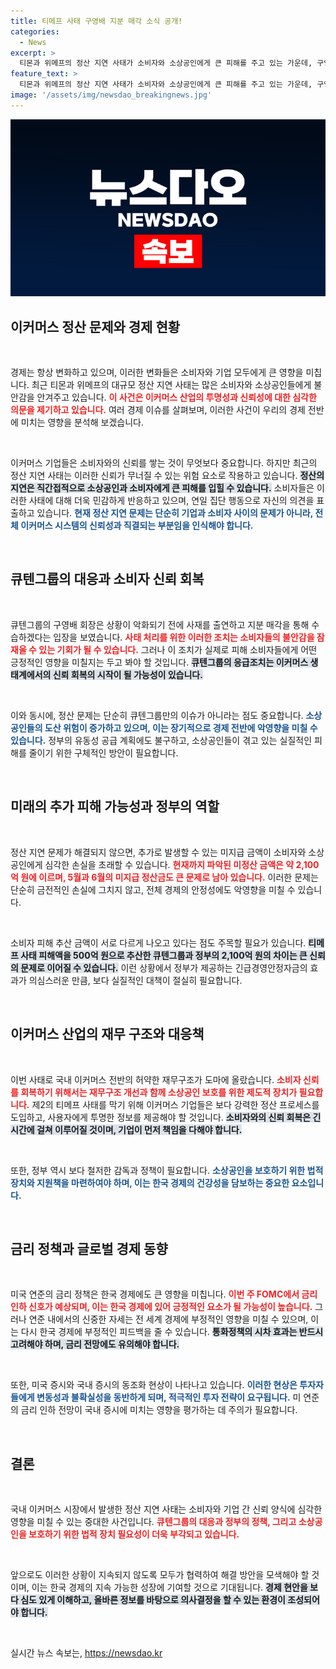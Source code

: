 ```yaml
---
title: 티메프 사태 구영배 지분 매각 소식 공개!
categories:
  - News
excerpt: >
  티몬과 위메프의 정산 지연 사태가 소비자와 소상공인에게 큰 피해를 주고 있는 가운데, 구영배 회장의 대처 및 정부 지원 방안이 논의되고 있습니다. 과연 이 위기를 어떻게 극복할 수 있을까요?
feature_text: >
  티몬과 위메프의 정산 지연 사태가 소비자와 소상공인에게 큰 피해를 주고 있는 가운데, 구영배 회장의 대처 및 정부 지원 방안이 논의되고 있습니다. 과연 이 위기를 어떻게 극복할 수 있을까요?
image: '/assets/img/newsdao_breakingnews.jpg'
---
```


<p><img src="/assets/img/newsdao_breakingnews.jpg" alt="firstkoreanews 속보" /></p>

<h2 data-ke-size="size26">이커머스 정산 문제와 경제 현황</h2>

<p data-ke-size="size16">&nbsp;</p>

<p>경제는 항상 변화하고 있으며, 이러한 변화들은 소비자와 기업 모두에게 큰 영향을 미칩니다. 최근 티몬과 위메프의 대규모 정산 지연 사태는 많은 소비자와 소상공인들에게 불안감을 안겨주고 있습니다. <b><span style="color: #ee2323;">이 사건은 이커머스 산업의 투명성과 신뢰성에 대한 심각한 의문을 제기하고 있습니다.</span></b> 여러 경제 이슈를 살펴보며, 이러한 사건이 우리의 경제 전반에 미치는 영향을 분석해 보겠습니다.</p>

<p data-ke-size="size16">&nbsp;</p>

<p>이커머스 기업들은 소비자와의 신뢰를 쌓는 것이 무엇보다 중요합니다. 하지만 최근의 정산 지연 사태는 이러한 신뢰가 무너질 수 있는 위험 요소로 작용하고 있습니다. <b><span style="background-color: #21538527;">정산의 지연은 직간접적으로 소상공인과 소비자에게 큰 피해를 입힐 수 있습니다.</span></b> 소비자들은 이러한 사태에 대해 더욱 민감하게 반응하고 있으며, 연일 집단 행동으로 자신의 의견을 표출하고 있습니다. <b><span style="color: #1a5490;">현재 정산 지연 문제는 단순히 기업과 소비자 사이의 문제가 아니라, 전체 이커머스 시스템의 신뢰성과 직결되는 부분임을 인식해야 합니다.</span></b></p>

<p data-ke-size="size16">&nbsp;</p>

<h2 data-ke-size="size26">큐텐그룹의 대응과 소비자 신뢰 회복</h2>

<p data-ke-size="size16">&nbsp;</p>

<p>큐텐그룹의 구영배 회장은 상황이 악화되기 전에 사재를 출연하고 지분 매각을 통해 수습하겠다는 입장을 보였습니다. <b><span style="color: #ee2323;">사태 처리를 위한 이러한 조치는 소비자들의 불안감을 잠재울 수 있는 기회가 될 수 있습니다.</span></b> 그러나 이 조치가 실제로 피해 소비자들에게 어떤 긍정적인 영향을 미칠지는 두고 봐야 할 것입니다. <b><span style="background-color: #21538527;">큐텐그룹의 응급조치는 이커머스 생태계에서의 신뢰 회복의 시작이 될 가능성이 있습니다.</span></b></p>

<p data-ke-size="size16">&nbsp;</p>

<p>이와 동시에, 정산 문제는 단순히 큐텐그룹만의 이슈가 아니라는 점도 중요합니다. <b><span style="color: #1a5490;">소상공인들의 도산 위험이 증가하고 있으며, 이는 장기적으로 경제 전반에 악영향을 미칠 수 있습니다.</span></b> 정부의 유동성 공급 계획에도 불구하고, 소상공인들이 겪고 있는 실질적인 피해를 줄이기 위한 구체적인 방안이 필요합니다.</p>

<p data-ke-size="size16">&nbsp;</p>

<h2 data-ke-size="size26">미래의 추가 피해 가능성과 정부의 역할</h2>

<p data-ke-size="size16">&nbsp;</p>

<p>정산 지연 문제가 해결되지 않으면, 추가로 발생할 수 있는 미지급 금액이 소비자와 소상공인에게 심각한 손실을 초래할 수 있습니다. <b><span style="color: #ee2323;">현재까지 파악된 미정산 금액은 약 2,100억 원에 이르며, 5월과 6월의 미지급 정산금도 큰 문제로 남아 있습니다.</span></b> 이러한 문제는 단순히 금전적인 손실에 그치지 않고, 전체 경제의 안정성에도 악영향을 미칠 수 있습니다. </p>

<p data-ke-size="size16">&nbsp;</p>

<p>소비자 피해 추산 금액이 서로 다르게 나오고 있다는 점도 주목할 필요가 있습니다. <b><span style="background-color: #21538527;">티메프 사태 피해액을 500억 원으로 추산한 큐텐그룹과 정부의 2,100억 원의 차이는 큰 신뢰의 문제로 이어질 수 있습니다.</span></b> 이런 상황에서 정부가 제공하는 긴급경영안정자금의 효과가 의심스러운 만큼, 보다 실질적인 대책이 절실히 필요합니다.</p>

<p data-ke-size="size16">&nbsp;</p>

<h2 data-ke-size="size26">이커머스 산업의 재무 구조와 대응책</h2>

<p data-ke-size="size16">&nbsp;</p>

<p>이번 사태로 국내 이커머스 전반의 허약한 재무구조가 도마에 올랐습니다. <b><span style="color: #ee2323;">소비자 신뢰를 회복하기 위해서는 재무구조 개선과 함께 소상공인 보호를 위한 제도적 장치가 필요합니다.</span></b> 제2의 티메프 사태를 막기 위해 이커머스 기업들은 보다 강력한 정산 프로세스를 도입하고, 사용자에게 투명한 정보를 제공해야 할 것입니다. <b><span style="background-color: #21538527;">소비자와의 신뢰 회복은 긴 시간에 걸쳐 이루어질 것이며, 기업이 먼저 책임을 다해야 합니다.</span></b></p>

<p data-ke-size="size16">&nbsp;</p>

<p>또한, 정부 역시 보다 철저한 감독과 정책이 필요합니다. <b><span style="color: #1a5490;">소상공인을 보호하기 위한 법적 장치와 지원책을 마련하여야 하며, 이는 한국 경제의 건강성을 담보하는 중요한 요소입니다.</span></b></p>

<p data-ke-size="size16">&nbsp;</p>

<h2 data-ke-size="size26">금리 정책과 글로벌 경제 동향</h2>

<p data-ke-size="size16">&nbsp;</p>

<p>미국 연준의 금리 정책은 한국 경제에도 큰 영향을 미칩니다. <b><span style="color: #ee2323;">이번 주 FOMC에서 금리 인하 신호가 예상되며, 이는 한국 경제에 있어 긍정적인 요소가 될 가능성이 높습니다.</span></b> 그러나 연준 내에서의 신중한 자세는 전 세계 경제에 부정적인 영향을 미칠 수 있으며, 이는 다시 한국 경제에 부정적인 피드백을 줄 수 있습니다. <b><span style="background-color: #21538527;">통화정책의 시차 효과는 반드시 고려해야 하며, 금리 전망에도 유의해야 합니다.</span></b></p>

<p data-ke-size="size16">&nbsp;</p>

<p>또한, 미국 증시와 국내 증시의 동조화 현상이 나타나고 있습니다. <b><span style="color: #1a5490;">이러한 현상은 투자자들에게 변동성과 불확실성을 동반하게 되며, 적극적인 투자 전략이 요구됩니다.</span></b> 미 연준의 금리 인하 전망이 국내 증시에 미치는 영향을 평가하는 데 주의가 필요합니다.</p>

<p data-ke-size="size16">&nbsp;</p>

<h2 data-ke-size="size26">결론</h2>

<p data-ke-size="size16">&nbsp;</p>

<p>국내 이커머스 시장에서 발생한 정산 지연 사태는 소비자와 기업 간 신뢰 양식에 심각한 영향을 미칠 수 있는 중대한 사건입니다. <b><span style="color: #ee2323;">큐텐그룹의 대응과 정부의 정책, 그리고 소상공인을 보호하기 위한 법적 장치 필요성이 더욱 부각되고 있습니다.</span></b> </p>

<p data-ke-size="size16">&nbsp;</p>

<p>앞으로도 이러한 상황이 지속되지 않도록 모두가 협력하여 해결 방안을 모색해야 할 것이며, 이는 한국 경제의 지속 가능한 성장에 기여할 것으로 기대됩니다. <b><span style="background-color: #21538527;">경제 현안을 보다 심도 있게 이해하고, 올바른 정보를 바탕으로 의사결정을 할 수 있는 환경이 조성되어야 합니다.</span></b> </p>

<p data-ke-size="size16">&nbsp;</p>
실시간 뉴스 속보는, <a href="https://newsdao.kr" rel="dofollow">https://newsdao.kr</a>


